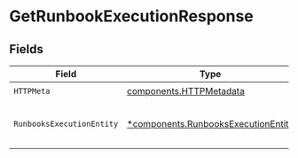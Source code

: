 # GetRunbookExecutionResponse


## Fields

| Field                                                                                     | Type                                                                                      | Required                                                                                  | Description                                                                               |
| ----------------------------------------------------------------------------------------- | ----------------------------------------------------------------------------------------- | ----------------------------------------------------------------------------------------- | ----------------------------------------------------------------------------------------- |
| `HTTPMeta`                                                                                | [components.HTTPMetadata](../../models/components/httpmetadata.md)                        | :heavy_check_mark:                                                                        | N/A                                                                                       |
| `RunbooksExecutionEntity`                                                                 | [*components.RunbooksExecutionEntity](../../models/components/runbooksexecutionentity.md) | :heavy_minus_sign:                                                                        | Retrieve a runbook execution by ID                                                        |